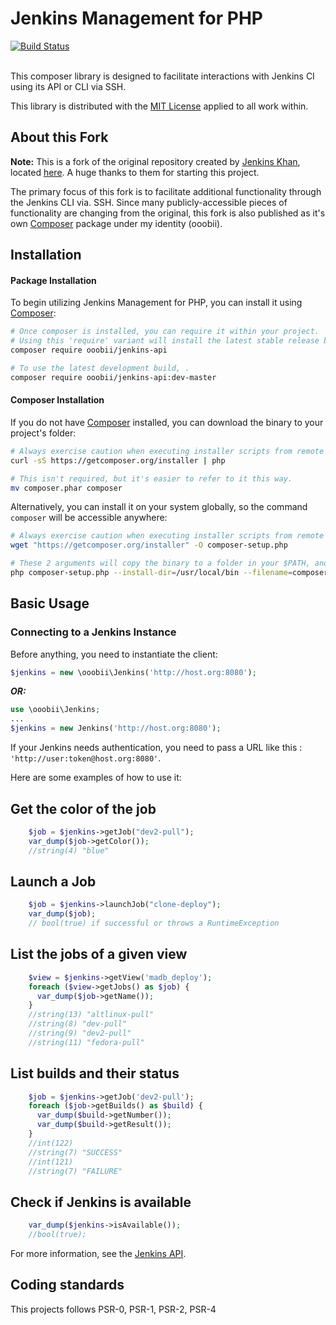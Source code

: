 # Jenkins Management for PHP
[![Build Status](https://jenkins.matthewwendel.info/job/jenkins-php-api/job/master/2/badge/icon)](https://jenkins.matthewwendel.info/job/jenkins-php-api/job/master/2/)

</br>
This composer library is designed to facilitate interactions with Jenkins CI using its API or CLI via SSH.

This library is distributed with the [MIT License](https://tldrlegal.com/license/mit-license) applied to all work within.

## About this Fork
**Note:** This is a fork of the original repository created by [Jenkins Khan](https://github.com/jenkins-khan), located [here](https://github.com/jenkins-khan/jenkins-php-api). A huge thanks to them for starting this project. 

The primary focus of this fork is to facilitate additional functionality through the Jenkins CLI via. SSH. Since many publicly-accessible pieces of functionality are changing from the original, this fork is also published as it's own [Composer](http://getcomposer.org) package under my identity (ooobii).

## Installation

#### Package Installation

To begin utilizing Jenkins Management for PHP, you can install it using [Composer](http://getcomposer.org):

```bash
# Once composer is installed, you can require it within your project.
# Using this 'require' variant will install the latest stable release build.
composer require ooobii/jenkins-api

# To use the latest development build, .
composer require ooobii/jenkins-api:dev-master
```

#### Composer Installation

If you do not have [Composer](http://getcomposer.org) installed, you can download the binary to your project's folder:
```bash
# Always exercise caution when executing installer scripts from remote sources!
curl -sS https://getcomposer.org/installer | php

# This isn't required, but it's easier to refer to it this way.
mv composer.phar composer
```

Alternatively, you can install it on your system globally, so the command `composer` will be accessible anywhere:
``` bash
# Always exercise caution when executing installer scripts from remote sources!
wget "https://getcomposer.org/installer" -O composer-setup.php

# These 2 arguments will copy the binary to a folder in your $PATH, and remove the default extension.
php composer-setup.php --install-dir=/usr/local/bin --filename=composer
```


## Basic Usage

### Connecting to a Jenkins Instance
Before anything, you need to instantiate the client:

```php
$jenkins = new \ooobii\Jenkins('http://host.org:8080');
```
**_OR:_**
```php
use \ooobii\Jenkins;
...
$jenkins = new Jenkins('http://host.org:8080');
```

If your Jenkins needs authentication, you need to pass a URL like this : `'http://user:token@host.org:8080'`.


Here are some examples of how to use it:


Get the color of the job
------------------------

```php
    $job = $jenkins->getJob("dev2-pull");
    var_dump($job->getColor());
    //string(4) "blue"
```


Launch a Job
------------

```php
    $job = $jenkins->launchJob("clone-deploy");
    var_dump($job);
    // bool(true) if successful or throws a RuntimeException
```


List the jobs of a given view
-----------------------------

```php
    $view = $jenkins->getView('madb_deploy');
    foreach ($view->getJobs() as $job) {
      var_dump($job->getName());
    }
    //string(13) "altlinux-pull"
    //string(8) "dev-pull"
    //string(9) "dev2-pull"
    //string(11) "fedora-pull"
```

List builds and their status
----------------------------

```php
    $job = $jenkins->getJob('dev2-pull');
    foreach ($job->getBuilds() as $build) {
      var_dump($build->getNumber());
      var_dump($build->getResult());
    }
    //int(122)
    //string(7) "SUCCESS"
    //int(121)
    //string(7) "FAILURE"
```


Check if Jenkins is available
-----------------------------

```php
    var_dump($jenkins->isAvailable());
    //bool(true);
```

For more information, see the [Jenkins API](https://wiki.jenkins-ci.org/display/JENKINS/Remote+access+API).


Coding standards
----------------

This projects follows PSR-0, PSR-1, PSR-2, PSR-4

